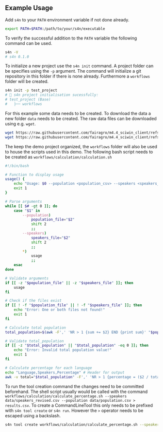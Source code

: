 

## Example Usage
Add `s4n` to your `PATH` environment variable if not done already. 
```bash
export PATH=$PATH:/path/to/your/s4n/executable
```

To verify the successful addition to the `PATH` variable the following command can be used.
```bash
s4n -V
# s4n 0.1.0
```

To initialize a new project use the `s4n init` command. A project folder can be specifies using the `-p` argument.
The command will initialize a git repository in this folder if there is none already. Furthermore a `workflows` folder will be created.
```bash 
s4n init -p test_project
# 📂 s4n project initialisation sucessfully:
# test_project (Base)
#   ├── workflows
```

For this example some data needs to be created. To download the data a new folder `data` needs to be created. The raw data files can be downloaded using e.g. `wget`.
```bash
wget https://raw.githubusercontent.com/fairagro/m4.4_sciwin_client/refs/heads/main/tests/test_data/hello_world/data/population.csv
wget https://raw.githubusercontent.com/fairagro/m4.4_sciwin_client/refs/heads/main/tests/test_data/hello_world/data/speakers_revised.csv
```

The keep the demo project organized, the `workflows` folder will also be used to house the scripts used in this demo. The following bash script needs to be created as `workflows/calculation/calculation.sh` 
```bash
#!/bin/bash

# Function to display usage
usage() {
    echo "Usage: $0 --population <population_csv> --speakers <speakers_csv>"
    exit 1
}

# Parse arguments
while [[ $# -gt 0 ]]; do
    case "$1" in
        --population)
            population_file="$2"
            shift 2
            ;;
        --speakers)
            speakers_file="$2"
            shift 2
            ;;
        *)
            usage
            ;;
    esac
done

# Validate arguments
if [[ -z "$population_file" || -z "$speakers_file" ]]; then
    usage
fi

# Check if the files exist
if [[ ! -f "$population_file" || ! -f "$speakers_file" ]]; then
    echo "Error: One or both files not found!"
    exit 1
fi

# Calculate total population
total_population=$(awk -F',' 'NR > 1 {sum += $2} END {print sum}' "$population_file")

# Validate total_population
if [[ -z "$total_population" || "$total_population" -eq 0 ]]; then
    echo "Error: Invalid total population value!"
    exit 1
fi

# Calculate percentage for each language
echo "Language,Speakers,Percentage" # Header for output
awk -v total="$total_population" -F',' 'NR > 1 {percentage = ($2 / total) * 100; printf "%s,%d,%.2f%%\n", $1, $2, percentage}' "$speakers_file"
```

To run the tool creation command the changes need to be committed beforehand. The shell script usually would be called with the command `workflows/calculation/calculate_percentage.sh --speakers data/speakers_revised.csv --population data/population.csv > results.csv`. To create a CommandLineTool this only needs to be prefixed with `s4n tool create` or `s4n run`. However the `>` operator needs to be escaped using a backslash.
```bash 
s4n tool create workflows/calculation/calculate_percentage.sh --speakers data/speakers_revised.csv --population data/population.csv \> results.csv
```
